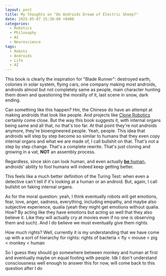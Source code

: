 ```yaml
---
layout: post
title: My thoughts on "Do Androids Dream of Electric Sheep?"
date: 2025-05-07 15:30:00 +0400
categories:
  - Robotics
  - Philosophy
  - AI
  - Neuroscience
tags:
  - Robots
  - Androids
  - Life
  - AI
---
```

This book is clearly the inspiration for "Blade Runner": destroyed earth, colonies in solar system, flying cars, one company making most androids, androids almost but not completely same as people, main character hunting them down and questioning the morality of it, last scene in snow, dark ending.

Can something like this happen? Hm, the Chinese do have an attempt at making androids that look like people. And projects like [Clone Robotics](https://clonerobotics.com/) certainly come close. But the way this book suggests it, with internal organs being same and all that, no that's too far. At that point they're not androids anymore, they're bioengineered people. Yeah, people. This idea that androids will step by step become so similar to humans that they even copy internal organs and what we are made of, I call bullshit on that. That's not a step by step change. That's a complete rewrite. That's just cloning and growing in a vat, **NOT** an assembly process.

Regardless, since skin can look human, and even actually [**be** human](https://www.youtube.com/watch?v=YD8UncqzmZ0), androids' ability to fool humans will indeed keep getting better.

This feels like a much better definition of the Turing Test: when even a detective can't tell if it's looking at a human or an android. But, again, I call bullshit on faking internal organs.

As for the moral question: yeah, I think eventually robots will get emotions, fear, love, anger, sadness, everything, including empathy, and maybe also subjective experience, qualia (yeah they might get emotions without qualia. How? By acting like they have emotions but acting so well that they also believe it. Like they will actually cry at movies even if no one is observing them and such).
And I do believe we must eventually give them rights.

How much rights? Well, currently it is my understanding that we have come up with a sort of hierarchy for rights: rights of bacteria < fly < mouse < pig < monkey < human

So I guess they should go somewhere between monkey and human at first and eventually maybe on equal footing with people. Idk I don't understand consciousness well enough to answer this for now, will come back to this question after I do